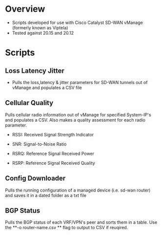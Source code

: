 # Overview
- Scripts developed for use with Cisco Catalyst SD-WAN vManage (formerly known as Viptela)
- Tested against 20.15 and 20.12

# Scripts

## Loss Latency Jitter
- Pulls the loss,latency & jitter parameters for SD-WAN tunnels out of vManage and populates a CSV file

## Cellular Quality
Pulls cellular radio information out of vManage for specified System-IP's and populates a CSV. Also makes a quality assessment for each radio parameter.

- RSSI: Received Signal Strength Indicator
- SNR: Signal-to-Noise Ratio

- RSRQ: Reference Signal Received Power
- RSRP: Reference Signal Received Quality


## Config Downloader
Pulls the running configuration of a managed device (i.e. sd-wan router) and saves it in a dated folder as a txt file

## BGP Status
Pulls the BGP status of each VRF/VPN's peer and sorts them in a table.
Use the **-o router-name.csv ** flag to output to CSV if reuqired.
